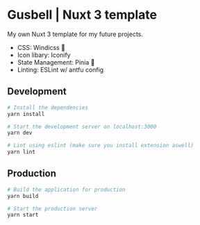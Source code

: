 # Gusbell | Nuxt 3 template

My own Nuxt 3 template for my future projects.

- CSS: Windicss 💨
- Icon libary: Iconify
- State Management: Pinia 🍍
- Linting: ESLint w/ antfu config

## Development

```bash
# Install the dependencies
yarn install

# Start the development server on localhost:3000
yarn dev

# Lint using eslint (make sure you install extension aswell)
yarn lint
```

## Production

```bash
# Build the application for production
yarn build

# Start the production server
yarn start
```
